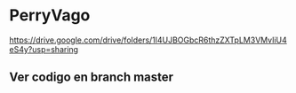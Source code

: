# PerryVago
https://drive.google.com/drive/folders/1l4UJBOGbcR6thzZXTpLM3VMvIiU4eS4y?usp=sharing
## Ver codigo en branch master
